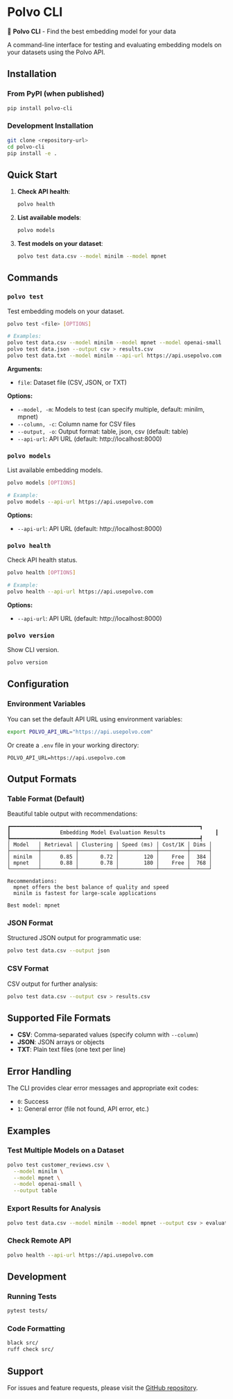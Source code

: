 # Polvo CLI

🐙 **Polvo CLI** - Find the best embedding model for your data

A command-line interface for testing and evaluating embedding models on your datasets using the Polvo API.

## Installation

### From PyPI (when published)
```bash
pip install polvo-cli
```

### Development Installation
```bash
git clone <repository-url>
cd polvo-cli
pip install -e .
```

## Quick Start

1. **Check API health**:
   ```bash
   polvo health
   ```

2. **List available models**:
   ```bash
   polvo models
   ```

3. **Test models on your dataset**:
   ```bash
   polvo test data.csv --model minilm --model mpnet
   ```

## Commands

### `polvo test`
Test embedding models on your dataset.

```bash
polvo test <file> [OPTIONS]

# Examples:
polvo test data.csv --model minilm --model mpnet --model openai-small
polvo test data.json --output csv > results.csv
polvo test data.txt --model minilm --api-url https://api.usepolvo.com
```

**Arguments:**
- `file`: Dataset file (CSV, JSON, or TXT)

**Options:**
- `--model, -m`: Models to test (can specify multiple, default: minilm, mpnet)
- `--column, -c`: Column name for CSV files
- `--output, -o`: Output format: table, json, csv (default: table)
- `--api-url`: API URL (default: http://localhost:8000)

### `polvo models`
List available embedding models.

```bash
polvo models [OPTIONS]

# Example:
polvo models --api-url https://api.usepolvo.com
```

**Options:**
- `--api-url`: API URL (default: http://localhost:8000)

### `polvo health`
Check API health status.

```bash
polvo health [OPTIONS]

# Example:
polvo health --api-url https://api.usepolvo.com
```

**Options:**
- `--api-url`: API URL (default: http://localhost:8000)

### `polvo version`
Show CLI version.

```bash
polvo version
```

## Configuration

### Environment Variables

You can set the default API URL using environment variables:

```bash
export POLVO_API_URL="https://api.usepolvo.com"
```

Or create a `.env` file in your working directory:

```env
POLVO_API_URL=https://api.usepolvo.com
```

## Output Formats

### Table Format (Default)
Beautiful table output with recommendations:

```
┏━━━━━━━━━━━━━━━━━━━━━━━━━━━━━━━━━━━━━━━━━━━━━━━━━━━━━━━━━━━━━┓
┃                Embedding Model Evaluation Results                ┃
┡━━━━━━━━━━━━━━━━━━━━━━━━━━━━━━━━━━━━━━━━━━━━━━━━━━━━━━━━━━━━━┩
│ Model   │ Retrieval │ Clustering │ Speed (ms) │ Cost/1K │ Dims │
├─────────┼───────────┼────────────┼────────────┼─────────┼──────┤
│ minilm  │      0.85 │       0.72 │        120 │    Free │  384 │
│ mpnet   │      0.88 │       0.78 │        180 │    Free │  768 │
└─────────┴───────────┴────────────┴────────────┴─────────┴──────┘

Recommendations:
  mpnet offers the best balance of quality and speed
  minilm is fastest for large-scale applications

Best model: mpnet
```

### JSON Format
Structured JSON output for programmatic use:

```bash
polvo test data.csv --output json
```

### CSV Format
CSV output for further analysis:

```bash
polvo test data.csv --output csv > results.csv
```

## Supported File Formats

- **CSV**: Comma-separated values (specify column with `--column`)
- **JSON**: JSON arrays or objects
- **TXT**: Plain text files (one text per line)

## Error Handling

The CLI provides clear error messages and appropriate exit codes:

- `0`: Success
- `1`: General error (file not found, API error, etc.)

## Examples

### Test Multiple Models on a Dataset
```bash
polvo test customer_reviews.csv \
  --model minilm \
  --model mpnet \
  --model openai-small \
  --output table
```

### Export Results for Analysis
```bash
polvo test data.csv --model minilm --model mpnet --output csv > evaluation_results.csv
```

### Check Remote API
```bash
polvo health --api-url https://api.usepolvo.com
```

## Development

### Running Tests
```bash
pytest tests/
```

### Code Formatting
```bash
black src/
ruff check src/
```

## Support

For issues and feature requests, please visit the [GitHub repository](https://github.com/usepolvo/polvo-cli). 
